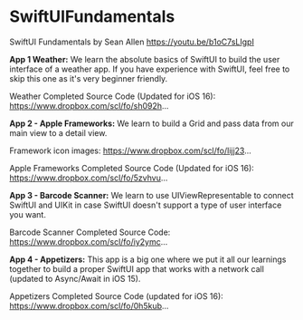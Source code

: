 # SwiftUIFundamentals
SwiftUI Fundamentals by Sean Allen
https://youtu.be/b1oC7sLIgpI

**App 1 Weather:** 
We learn the absolute basics of SwiftUI to build the user interface of a weather app. If you have experience with SwiftUI, feel free to skip this one as it's very beginner friendly.

Weather Completed Source Code (Updated for iOS 16):
https://www.dropbox.com/scl/fo/sh092h...

**App 2 - Apple Frameworks:**
We learn to build a Grid and pass data from our main view to a detail view.

Framework icon images:
https://www.dropbox.com/scl/fo/lijj23...

Apple Frameworks Completed Source Code (Updated for iOS 16):
https://www.dropbox.com/scl/fo/5zvhvu...

**App 3 - Barcode Scanner:**
We learn to use UIViewRepresentable to connect SwiftUI and UIKit in case SwiftUI doesn't support a type of user interface you want.

Barcode Scanner Completed Source Code:
https://www.dropbox.com/scl/fo/iy2ymc...

**App 4 - Appetizers:**
This app is a big one where we put it all our learnings together to build a proper SwiftUI app that works with a network call (updated to Async/Await in iOS 15).

Appetizers Completed Source Code (updated for iOS 16):
https://www.dropbox.com/scl/fo/0h5kub...
